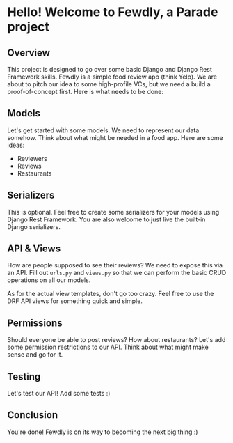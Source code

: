 # Hello! Welcome to Fewdly, a Parade project

## Overview
This project is designed to go over some basic Django and Django Rest Framework skills.
Fewdly is a simple food review app (think Yelp). We are about to pitch our idea
to some high-profile VCs, but we need a build a proof-of-concept first.
Here is what needs to be done:

## Models
Let's get started with some models. We need to represent our data somehow.
Think about what might be needed in a food app. Here are some ideas:
- Reviewers
- Reviews
- Restaurants

## Serializers
This is optional. Feel free to create some serializers for your models using Django Rest Framework.
You are also welcome to just live the built-in Django serializers.

## API & Views
How are people supposed to see their reviews? We need to expose this via an API.
Fill out `urls.py` and `views.py` so that we can perform the basic CRUD
operations on all our models.

As for the actual view templates, don't go too crazy. Feel free to use the DRF
API views for something quick and simple.


## Permissions
Should everyone be able to post reviews? How about restaurants? Let's add
some permission restrictions to our API. Think about what might make sense
and go for it.

## Testing
Let's test our API! Add some tests :)

## Conclusion
You're done! Fewdly is on its way to becoming the next big thing :)

